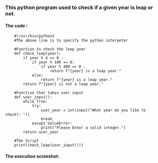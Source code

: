 ### This python program used to check if a given year is leap or not. 
#### The code :  
        #!/usr/bin/python3
        #The above line is to specify the python interpeter

        #Function to check the leap year
        def check_leap(year):
            if year % 4 == 0 :
                if year % 100 == 0:
                    if year % 400 == 0 :
                        return f"{year} is a leap year."
                else:
                    return f"{year} is a leap year."
            return f"{year} is not a leap year."   

        #Function that takes user input
        def user_input():
            while True:
                try:
                    user_year = int(input("What year do you like to check?: "))
                    break
                except ValueError:
                    print("Please Enter a valid integer.")    
            return user_year

        #The Script
        print(check_leap(user_input()))
#### The execution screeshot:   
![]()
